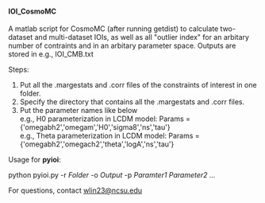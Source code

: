 #### IOI_CosmoMC

A matlab script for CosmoMC (after running getdist) to calculate two-dataset and multi-dataset IOIs, as well as all "outlier index" for an arbitary number of contraints and in an arbitary parameter space. Outputs are stored in e.g., IOI_CMB.txt  

Steps:
1. Put all the .margestats and .corr files of the constraints of interest in one folder.
2. Specify the directory that contains all the .margestats and .corr files.
3. Put the parameter names like below  
    e.g., H0 parameterization in LCDM model: Params = {'omegabh2','omegam','H0','sigma8','ns','tau'}   
    e.g., Theta parameterization in LCDM model: Params = {'omegabh2','omegach2','theta','logA','ns','tau'}   
    
Usage for **pyioi**:

python pyioi.py -r *Folder* -o *Output* -p *Paramter1* *Parameter2* *...*


For questions, contact wlin23@ncsu.edu
